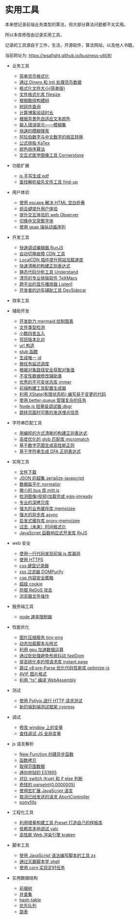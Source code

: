# 实用工具

本来想记录前端业务类型的算法，但大部分算法问题都不太实用。

所以本库修改由记录实用工具。

记录的工具源自于工作，生活，开源软件，算法网站，以及他人书籍。

当前网址为: https://wsafight.github.io/business-util/#/

* 业务工具
    * [简单货币格式化](https://wsafight.github.io/business-util/#/business/currency)
    * [通过 Dinero 和 Intl 处理货币数据](https://wsafight.github.io/business-util/#/business/dinero)  
    * [格式化文件大小(简单版)](https://wsafight.github.io/business-util/#/business/format-file-size)
    * [文件格式化库 filesize](https://wsafight.github.io/business-util/#/business/filesize)
    * [根据数组构建树](https://wsafight.github.io/business-util/#/business/build-tree)
    * [树组件查询](https://wsafight.github.io/business-util/#/business/array-tree-filter)
    * [计算博客阅读时长](https://wsafight.github.io/business-util/#/business/reading-time)
    * [根据背景色自适应文本颜色](https://wsafight.github.io/business-util/#/business/contrast-text-color)
    * [输入错误提示——模糊集](https://wsafight.github.io/business-util/#/business/fuzzy-set)
    * [快速的模糊搜索](https://wsafight.github.io/business-util/#/business/fuzzy-search)
    * [阿拉伯数字与中文数字的相互转换](https://wsafight.github.io/business-util/#/business/nzh)
    * [公式排版 KaTex](https://wsafight.github.io/business-util/#/business/KaTeX)
    * [颜色排序算法](https://wsafight.github.io/business-util/#/business/color-sort)
    * [交互式医学图像工具 Cornerstone](https://wsafight.github.io/business-util/#/business/cornerstone)

* 功能扩展
    * [js 手写生成 pdf](https://wsafight.github.io/business-util/#/extends/jspdf)
    * [查找解析祖先文件工具 find-up](https://wsafight.github.io/business-util/#/extends/find-up)

* 用户体验
    * [使用 escape 解决 HTML 空白折叠](https://wsafight.github.io/business-util/#/UX/escape)
    * [组合键提升用户体验](https://wsafight.github.io/business-util/#/UX/key-manage)
    * [提升交互体验的 web Observer](https://wsafight.github.io/business-util/#/UX/web-observer)
    * [切换中文简繁字体](https://wsafight.github.io/business-util/#/UX/font-east)
    * [使用 gsap 操纵动画序列](https://wsafight.github.io/business-util/#/UX/gsap)

* 开发工具
    * [快速调试编辑器 RunJS](https://wsafight.github.io/business-util/#/develop-tools/runjs)
    * [自动切换故障 CDN 工具](https://wsafight.github.io/business-util/#/develop-tools/freecdn)  
    * [LocalCDN 插件提升网站加载速度](https://wsafight.github.io/business-util/#/develop-tools/location-cdn)
    * [快速清晰的构建正则表达式](https://wsafight.github.io/business-util/#/develop-tools/build-regex)
    * [静态代码分析工具 Understand](https://wsafight.github.io/business-util/#/develop-tools/Understand)
    * [漂亮的专业排版软件 TeXMacs](https://wsafight.github.io/business-util/#/develop-tools/TeXMacs)
    * [跨平台的音乐播放器 Listen1](https://wsafight.github.io/business-util/#/develop-tools/listen1)
    * [开发者的边车辅助工具 DevSidecar](https://wsafight.github.io/business-utils/#/develop-tool/dev-sidecar)

* 效率工具


* 辅助开发
    * [开发助力 mermaid 绘制图表](https://wsafight.github.io/business-util/#/help/mermaid)
    * [文件类型检测](https://wsafight.github.io/business-util/#/help/file-type)
    * [小数四舍五入](https://wsafight.github.io/business-util/#/help/round)
    * [项目版本比对](https://wsafight.github.io/business-util/#/help/compare-version)
    * [url 构造](https://wsafight.github.io/business-util/#/help/url-cat)
    * [stub 函数](https://wsafight.github.io/business-util/#/help/stub)
    * [生成唯一 id](https://wsafight.github.io/business-util/#/help/generateUUID)
    * [微任务延迟调度](https://wsafight.github.io/business-util/#/help/next-tick)
    * [根据对象路径安全获取对象值](https://wsafight.github.io/business-util/#/help/get-value-by-key)
    * [不变性数据修改辅助类](https://wsafight.github.io/business-util/#/help/immutability-helper)
    * [优秀的不可变状态库 immer](https://wsafight.github.io/business-util/#/help/immer)
    * [前端构建工具配置生成器](https://wsafight.github.io/business-util/#/help/create-app)
    * [利用 XState(有限状态机) 编写易于变更的代码](https://wsafight.github.io/business-util/#/help/XState)
    * [使用 better-queue 管理复杂的任务](https://wsafight.github.io/business-util/#/help/better-queue)
    * [Node.js 轻量级调试器 dbgr](https://wsafight.github.io/business-util/#/help/dbgr)
    * [跳转页面时可靠的发送埋点信息](https://wsafight.github.io/business-util/#/help/navigator-beacon.md)

* 字符串匹配工具
    * [用编程的方式清晰的构建正则表达式](https://wsafight.github.io/business-util/#/regex/super-expressive)
    * [高度优化的 glob 匹配库 micromatch](https://wsafight.github.io/business-util/#/regex/micromatch)
    * [基于数字范围生成高性能正则](https://wsafight.github.io/business-util/#/regex/to-regex-range)
    * [基于字符串生成 DFA 正则表达式](https://wsafight.github.io/business-util/#/regex/regexgen)

* 实用工具
    * [文件下载](https://wsafight.github.io/business-util/#/util/down-file)
    * [JSON 的超集 serialize-javascript](https://wsafight.github.io/business-util/#/util/serialize-javascript)
    * [数据扁平化 normalizr](https://wsafight.github.io/business-util/#/util/normalizr)
    * [微小的 bus 库 mitt.js](https://wsafight.github.io/business-util/#/util/mitt)
    * [检测图像(视频)加载完成 egjs-imready](https://wsafight.github.io/business-util/#/util/egjs-imready)
    * [专业的深拷贝库](https://wsafight.github.io/business-util/#/util/deep-clone)
    * [强大的业务缓存库 memoizee](https://wsafight.github.io/business-util/#/util/memoizee)
    * [强大的异步库 async](https://wsafight.github.io/business-util/#/util/async)
    * [启发式缓存库 proxy-memoizee](https://wsafight.github.io/business-util/#/util/proxy-memoizee)
    * [过去（未来）时间格式化](https://wsafight.github.io/business-util/#/util/timeage)
    * [JavaScript 函数响应式开发库 RxJS](https://wsafight.github.io/business-util/#/util/timeage)

* web 安全
    * [使用一行代码发现前端 js 库漏洞](https://wsafight.github.io/business-util/#/security/is-website-vulnerable)
    * [使用 HTTPS](https://wsafight.github.io/business-util/#/security/HTTPS)
    * [css 键盘记录器](https://wsafight.github.io/business-util/#/security/css-key-logging)
    * [xss 过滤器 DOMPurify](https://wsafight.github.io/business-util/#/security/dom-purify)
    * [csp 内容安全策略](https://wsafight.github.io/business-util/#/security/CSP)
    * [超级 cookie](https://wsafight.github.io/business-util/#/security/super-cookie)
    * [防御 ReDoS 攻击](https://wsafight.github.io/business-util/#/security/regexploit)
    * [浏览器文件操作](https://wsafight.github.io/business-util/#/security/browser-fs-access)

* 服务端工具
    * [node 速率限制器](https://wsafight.github.io/business-util/#/server/node-rate-limiter)

* 性能优化
    * [图片压缩服务 tiny-png](https://wsafight.github.io/business-util/#/performance/tiny-png)
    * [动态加载脚本与样式](https://wsafight.github.io/business-util/#/performance/down-script)
    * [利用 gpu 加速数据运算](https://wsafight.github.io/business-util/#/performance/gpu)
    * [通过批处理避免布局抖动 fastDom](https://wsafight.github.io/business-util/#/performance/fastdom)
    * [提高转化率的预请求库 instant.page](https://wsafight.github.io/business-util/#/performance/instant-page)
    * [跳过 v8 pre-Parse 优化代码性能库 optimize-js](https://wsafight.github.io/business-util/#/performance/optimize-js)
    * [AVIF 图片格式](https://wsafight.github.io/business-util/#/performance/AVIF)
    * [利用 "ts" 编译 WebAssembly](https://wsafight.github.io/business-util/#/performance/AssemblyScript)

* 测试
    * [使用 Pollyjs 进行 HTTP 请求测试](https://wsafight.github.io/business-util/#/test/polly-js)
    * [新的端到端测试框架 cypress](https://wsafight.github.io/business-util/#/test/cypress)

* 调试
    * [修改 window 上的变量](https://wsafight.github.io/business-util/#/debug/win-char-change)
    * [查找调试 JS 全局变量](https://wsafight.github.io/business-util/#/debug/global-check)

* js 语言解析
    * [New Function 创建异步函数](https://wsafight.github.io/business-util/#/language/new-async-function)
    * [函数拷贝](https://wsafight.github.io/business-util/#/language/clone-funtion)
    * [取得范围数据](https://wsafight.github.io/business-util/#/language/range)
    * [通向地狱的 ES1995](https://wsafight.github.io/business-util/#/language/es1995)
    * [对比 switch (true) 和 if else 判断](https://wsafight.github.io/business-util/#/language/switch-true)
    * [奇怪的 parseInt(0.0000005)](https://wsafight.github.io/business-util/#/language/parseInt(0.0000005))
    * [使用宏扩展 JavaScript 语言](https://wsafight.github.io/business-util/#/language/macro)
    * [取消已经发送的请求 AbortController](https://wsafight.github.io/business-util/#/language/AbortController)
    * [ponyfills](https://wsafight.github.io/business-util/#/language/ponyfills) 

* 工程化工具
    * [利用增量构建工具 Preset 打造自己的样板库](https://wsafight.github.io/business-util/#/engineering/preset)
    * [依赖库本地调试 yalc](https://wsafight.github.io/business-util/#/engineering/yalc)
    * [高性能 Web 渲染引擎 kraken](https://wsafight.github.io/business-util/#/engineering/kraken)

* 脚本工具
    * [使用 JavaScript 语法编写脚本的工具 zx](https://wsafight.github.io/business-util/#/script/zx)
    * [通过灭霸脚本学 shell](https://wsafight.github.io/business-util/#/script/thanos_sh)
    * [使用 corn 实现定时任务](https://wsafight.github.io/business-util/#/script/cron)

* 实用数据结构
    * [前缀树](https://wsafight.github.io/business-util/#/data-structure/trie-tree)
    * [并查集](https://wsafight.github.io/business-util/#/data-structure/union-find)
    * [hash-table](https://wsafight.github.io/business-util/#/data-structure/hash-table)
    * [优先队列](https://wsafight.github.io/business-util/#/data-structure/priority-queue)
    * [跳表](https://wsafight.github.io/business-util/#/data-structure/skip-table) 
